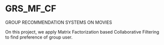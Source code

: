 # GRS_MF_CF
GROUP RECOMMENDATION SYSTEMS ON MOVIES 

On this project, we apply Matrix Factorization based Collaborative Filtering to find preference of group user.
